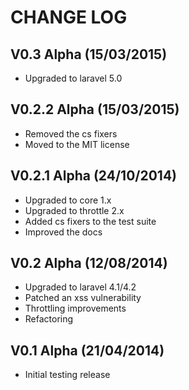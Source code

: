 CHANGE LOG
==========


## V0.3 Alpha (15/03/2015)

* Upgraded to laravel 5.0


## V0.2.2 Alpha (15/03/2015)

* Removed the cs fixers
* Moved to the MIT license


## V0.2.1 Alpha (24/10/2014)

* Upgraded to core 1.x
* Upgraded to throttle 2.x
* Added cs fixers to the test suite
* Improved the docs


## V0.2 Alpha (12/08/2014)

* Upgraded to laravel 4.1/4.2
* Patched an xss vulnerability
* Throttling improvements
* Refactoring


## V0.1 Alpha (21/04/2014)

* Initial testing release
